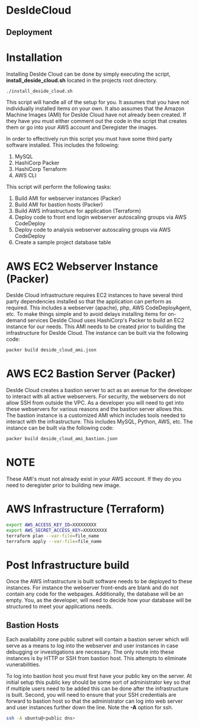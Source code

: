 # DesIdeCloud

## Deployment

# Installation

Installing DesIde Cloud can be done by simply executing the script, **install_deside_cloud.sh** located
in the projects root directory.

```bash
./install_deside_cloud.sh
```

This script will handle all of the setup for you.  It assumes that you have not individually installed items
on your own.  It also assumes that the Amazon Machine Images (AMI) for DesIde Cloud have not already been created.
If they have you must either comment out the code in the script that creates them or go into your AWS account
and Deregister the images.  

In order to effectively run this script you must have some third party software installed.  This includes the 
following:
1. MySQL
2. HashiCorp Packer
3. HashiCorp Terraform
4. AWS CLI

This script will perform the following tasks:
1. Build AMI for webserver instances (Packer)
2. Build AMI for bastion hosts (Packer)
3. Build AWS infrastructure for application (Terraform)
4. Deploy code to front end login webserver autoscaling groups via AWS CodeDeploy
5. Deploy code to analysis webserver autoscaling groups via AWS CodeDeploy
6. Create a sample project database table

# AWS EC2 Webserver Instance (Packer)

DesIde Cloud infrastructure requires EC2 instances to have several third party dependencies installed
so that the application can perform as required.  This includes a webserver (apache), php, AWS CodeDeployAgent,
etc.  To make things simple and to avoid delays installing items for on-demand services DesIde Cloud uses
HashiCorp's Packer to build an EC2 instance for our needs.  This AMI needs to be created prior to building
the infrastructure for DesIde Cloud.  The instance can be built via the following code:

```bash
packer build deside_cloud_ami.json
```

# AWS EC2 Bastion Server (Packer)

DesIde Cloud creates a bastion server to act as an avenue for the developer to interact with all active
webservers.  For security, the webservers do not allow SSH from outside the VPC.  As a developer you will
need to get into these webservers for various reasons and the bastion server allows this.  The bastion
instance is a customized AMI which includes tools needed to interact with the infrastructure.  This
includes MySQL, Python, AWS, etc.  The instance can be built via the following code:

```bash
packer build deside_cloud_ami_bastion.json
```

# NOTE
These AMI's must not already exist in your AWS account.  If they do you need to deregister prior to building
new image.

# AWS Infrastructure (Terraform)
```bash
export AWS_ACCESS_KEY_ID=XXXXXXXXX
export AWS_SECRET_ACCESS_KEY=XXXXXXXXX
terraform plan --var-file=file_name
terraform apply --var-file=file_name
```

# Post Infrastructure build

Once the AWS infrastructure is built software needs to be deployed to these instances.  For instance
the webserver front-ends are blank and do not contain any code for the webpages.  Additionally, 
the database will be an empty.  You, as the developer, will need to decide how your database will
be structured to meet your applications needs.  

## Bastion Hosts

Each availability zone public subnet will contain a bastion server which will serve as a means to
log into the webserver and user instances in case debugging or investigations are necessary.  The
only route into these instances is by HTTP or SSH from bastion host.  This attempts to eliminate
vunerabilities.  

To log into bastion host you must first have your public key on the server.  At initial setup this
public key should be some sort of administrator key so that if multiple users need to be added 
this can be done after the infrastructure is built.  Second, you will need to ensure that your 
SSH credentials are forward to bastion host so that the administrator can log into web server and
user instances further down the line.  Note the **-A** option for ssh.

```bash
ssh -A ubuntu@<public dns>
```  
